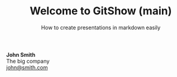 <!-- .slide: class="title" -->

<div class="logo"></div>
<div class="main">
    <header>
        <h1>Welcome to GitShow (main)</h1>
		<p>How to create presentations in markdown easily</p>
    </header>
	<p class="author"><strong>John Smith</strong><br>
		The big company<br>
		<a href="mailto:john@smith.com">john@smith.com</a>
	</p>
</div>

